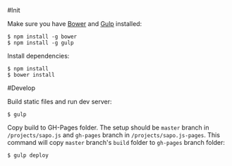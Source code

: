 #Init

Make sure you have [Bower](http://bower.io) and [Gulp](http://gulpjs.com) installed:

    $ npm install -g bower
    $ npm install -g gulp

Install dependencies:

    $ npm install
    $ bower install

#Develop

Build static files and run dev server:

    $ gulp

Copy build to GH-Pages folder. The setup should be `master` branch in `/projects/sapo.js` and `gh-pages` branch in `/projects/sapo.js-pages`. This command will copy `master` branch's `build` folder to `gh-pages` branch folder:

    $ gulp deploy